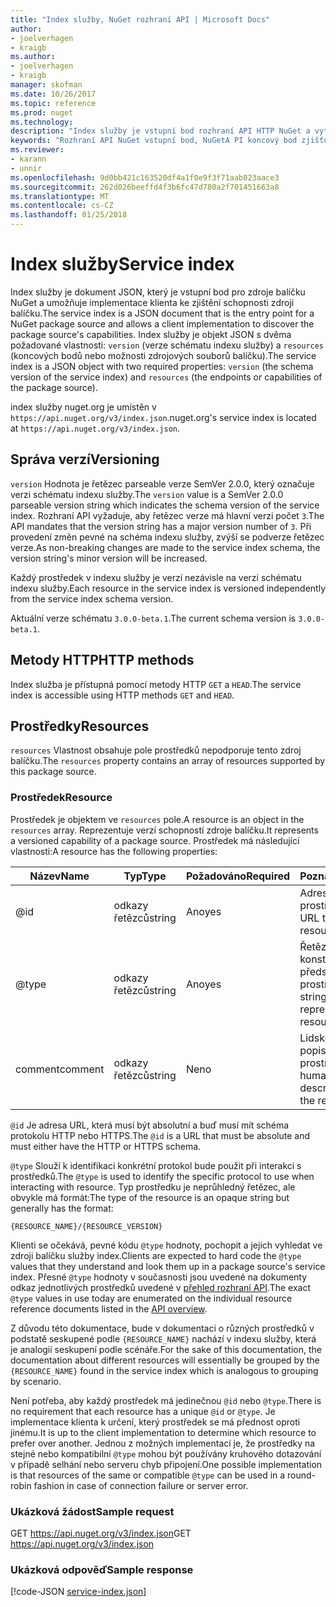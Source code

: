 ```yaml
---
title: "Index služby, NuGet rozhraní API | Microsoft Docs"
author:
- joelverhagen
- kraigb
ms.author:
- joelverhagen
- kraigb
manager: skofman
ms.date: 10/26/2017
ms.topic: reference
ms.prod: nuget
ms.technology: 
description: "Index služby je vstupní bod rozhraní API HTTP NuGet a vytvoří výčet možností serveru."
keywords: "Rozhraní API NuGet vstupní bod, NuGetA PI koncový bod zjišťování"
ms.reviewer:
- karann
- unnir
ms.openlocfilehash: 9d0bb421c163520df4a1f0e9f3f71aab823aace3
ms.sourcegitcommit: 262d026beeffd4f3b6fc47d780a2f701451663a8
ms.translationtype: MT
ms.contentlocale: cs-CZ
ms.lasthandoff: 01/25/2018
---
```

# <a name="service-index"></a><span data-ttu-id="c906b-104">Index služby</span><span class="sxs-lookup"><span data-stu-id="c906b-104">Service index</span></span>

<span data-ttu-id="c906b-105">Index služby je dokument JSON, který je vstupní bod pro zdroje balíčku NuGet a umožňuje implementace klienta ke zjištění schopnosti zdroji balíčku.</span><span class="sxs-lookup"><span data-stu-id="c906b-105">The service index is a JSON document that is the entry point for a NuGet package source and allows a client implementation to discover the package source's capabilities.</span></span> <span data-ttu-id="c906b-106">Index služby je objekt JSON s dvěma požadované vlastnosti: `version` (verze schématu indexu služby) a `resources` (koncových bodů nebo možnosti zdrojových souborů balíčku).</span><span class="sxs-lookup"><span data-stu-id="c906b-106">The service index is a JSON object with two required properties: `version` (the schema version of the service index) and `resources`  (the endpoints or capabilities of the package source).</span></span>

<span data-ttu-id="c906b-107">index služby nuget.org je umístěn v `https://api.nuget.org/v3/index.json`.</span><span class="sxs-lookup"><span data-stu-id="c906b-107">nuget.org's service index is located at `https://api.nuget.org/v3/index.json`.</span></span>

## <a name="versioning"></a><span data-ttu-id="c906b-108">Správa verzí</span><span class="sxs-lookup"><span data-stu-id="c906b-108">Versioning</span></span>

<span data-ttu-id="c906b-109">`version` Hodnota je řetězec parseable verze SemVer 2.0.0, který označuje verzi schématu indexu služby.</span><span class="sxs-lookup"><span data-stu-id="c906b-109">The `version` value is a SemVer 2.0.0 parseable version string which indicates the schema version of the service index.</span></span>
<span data-ttu-id="c906b-110">Rozhraní API vyžaduje, aby řetězec verze má hlavní verzi počet `3`.</span><span class="sxs-lookup"><span data-stu-id="c906b-110">The API mandates that the version string has a major version number of `3`.</span></span> <span data-ttu-id="c906b-111">Při provedení změn pevné na schéma indexu služby, zvýší se podverze řetězec verze.</span><span class="sxs-lookup"><span data-stu-id="c906b-111">As non-breaking changes are made to the service index schema, the version string's minor version will be increased.</span></span>

<span data-ttu-id="c906b-112">Každý prostředek v indexu služby je verzí nezávisle na verzi schématu indexu služby.</span><span class="sxs-lookup"><span data-stu-id="c906b-112">Each resource in the service index is versioned independently from the service index schema version.</span></span>

<span data-ttu-id="c906b-113">Aktuální verze schématu `3.0.0-beta.1`.</span><span class="sxs-lookup"><span data-stu-id="c906b-113">The current schema version is `3.0.0-beta.1`.</span></span>

## <a name="http-methods"></a><span data-ttu-id="c906b-114">Metody HTTP</span><span class="sxs-lookup"><span data-stu-id="c906b-114">HTTP methods</span></span>

<span data-ttu-id="c906b-115">Index služba je přístupná pomocí metody HTTP `GET` a `HEAD`.</span><span class="sxs-lookup"><span data-stu-id="c906b-115">The service index is accessible using HTTP methods `GET` and `HEAD`.</span></span>

## <a name="resources"></a><span data-ttu-id="c906b-116">Prostředky</span><span class="sxs-lookup"><span data-stu-id="c906b-116">Resources</span></span>

<span data-ttu-id="c906b-117">`resources` Vlastnost obsahuje pole prostředků nepodporuje tento zdroj balíčku.</span><span class="sxs-lookup"><span data-stu-id="c906b-117">The `resources` property contains an array of resources supported by this package source.</span></span>

### <a name="resource"></a><span data-ttu-id="c906b-118">Prostředek</span><span class="sxs-lookup"><span data-stu-id="c906b-118">Resource</span></span>

<span data-ttu-id="c906b-119">Prostředek je objektem ve `resources` pole.</span><span class="sxs-lookup"><span data-stu-id="c906b-119">A resource is an object in the `resources` array.</span></span> <span data-ttu-id="c906b-120">Reprezentuje verzí schopností zdroje balíčku.</span><span class="sxs-lookup"><span data-stu-id="c906b-120">It represents a versioned capability of a package source.</span></span> <span data-ttu-id="c906b-121">Prostředek má následující vlastnosti:</span><span class="sxs-lookup"><span data-stu-id="c906b-121">A resource has the following properties:</span></span>

<span data-ttu-id="c906b-122">Název</span><span class="sxs-lookup"><span data-stu-id="c906b-122">Name</span></span>          | <span data-ttu-id="c906b-123">Typ</span><span class="sxs-lookup"><span data-stu-id="c906b-123">Type</span></span>   | <span data-ttu-id="c906b-124">Požadováno</span><span class="sxs-lookup"><span data-stu-id="c906b-124">Required</span></span> | <span data-ttu-id="c906b-125">Poznámky</span><span class="sxs-lookup"><span data-stu-id="c906b-125">Notes</span></span>
------------- | ------ | -------- | -----
@id           | <span data-ttu-id="c906b-126">odkazy řetězců</span><span class="sxs-lookup"><span data-stu-id="c906b-126">string</span></span> | <span data-ttu-id="c906b-127">Ano</span><span class="sxs-lookup"><span data-stu-id="c906b-127">yes</span></span>      | <span data-ttu-id="c906b-128">Adresa URL prostředku</span><span class="sxs-lookup"><span data-stu-id="c906b-128">The URL to the resource</span></span>
@type         | <span data-ttu-id="c906b-129">odkazy řetězců</span><span class="sxs-lookup"><span data-stu-id="c906b-129">string</span></span> | <span data-ttu-id="c906b-130">Ano</span><span class="sxs-lookup"><span data-stu-id="c906b-130">yes</span></span>      | <span data-ttu-id="c906b-131">Řetězcová konstanta představující typ prostředku</span><span class="sxs-lookup"><span data-stu-id="c906b-131">A string constant representing the resource type</span></span>
<span data-ttu-id="c906b-132">comment</span><span class="sxs-lookup"><span data-stu-id="c906b-132">comment</span></span>       | <span data-ttu-id="c906b-133">odkazy řetězců</span><span class="sxs-lookup"><span data-stu-id="c906b-133">string</span></span> | <span data-ttu-id="c906b-134">Ne</span><span class="sxs-lookup"><span data-stu-id="c906b-134">no</span></span>       | <span data-ttu-id="c906b-135">Lidské čitelný popis prostředku</span><span class="sxs-lookup"><span data-stu-id="c906b-135">A human readable description of the resource</span></span>

<span data-ttu-id="c906b-136">`@id` Je adresa URL, která musí být absolutní a buď musí mít schéma protokolu HTTP nebo HTTPS.</span><span class="sxs-lookup"><span data-stu-id="c906b-136">The `@id` is a URL that must be absolute and must either have the HTTP or HTTPS schema.</span></span>

<span data-ttu-id="c906b-137">`@type` Slouží k identifikaci konkrétní protokol bude použit při interakci s prostředků.</span><span class="sxs-lookup"><span data-stu-id="c906b-137">The `@type` is used to identify the specific protocol to use when interacting with resource.</span></span> <span data-ttu-id="c906b-138">Typ prostředku je neprůhledný řetězec, ale obvykle má formát:</span><span class="sxs-lookup"><span data-stu-id="c906b-138">The type of the resource is an opaque string but generally has the format:</span></span>

    {RESOURCE_NAME}/{RESOURCE_VERSION}

<span data-ttu-id="c906b-139">Klienti se očekává, pevné kódu `@type` hodnoty, pochopit a jejich vyhledat ve zdroji balíčku služby index.</span><span class="sxs-lookup"><span data-stu-id="c906b-139">Clients are expected to hard code the `@type` values that they understand and look them up in a package source's service index.</span></span> <span data-ttu-id="c906b-140">Přesné `@type` hodnoty v současnosti jsou uvedené na dokumenty odkaz jednotlivých prostředků uvedené v [přehled rozhraní API](overview.md#resources-and-schema).</span><span class="sxs-lookup"><span data-stu-id="c906b-140">The exact `@type` values in use today are enumerated on the individual resource reference documents listed in the [API overview](overview.md#resources-and-schema).</span></span>

<span data-ttu-id="c906b-141">Z důvodu této dokumentace, bude v dokumentaci o různých prostředků v podstatě seskupené podle `{RESOURCE_NAME}` nachází v indexu služby, která je analogií seskupení podle scénáře.</span><span class="sxs-lookup"><span data-stu-id="c906b-141">For the sake of this documentation, the documentation about different resources will essentially be grouped by the `{RESOURCE_NAME}` found in the service index which is analogous to grouping by scenario.</span></span> 

<span data-ttu-id="c906b-142">Není potřeba, aby každý prostředek má jedinečnou `@id` nebo `@type`.</span><span class="sxs-lookup"><span data-stu-id="c906b-142">There is no requirement that each resource has a unique `@id` or `@type`.</span></span> <span data-ttu-id="c906b-143">Je implementace klienta k určení, který prostředek se má přednost oproti jinému.</span><span class="sxs-lookup"><span data-stu-id="c906b-143">It is up to the client implementation to determine which resource to prefer over another.</span></span> <span data-ttu-id="c906b-144">Jednou z možných implementací je, že prostředky na stejné nebo kompatibilní `@type` mohou být používány kruhového dotazování v případě selhání nebo serveru chyb připojení.</span><span class="sxs-lookup"><span data-stu-id="c906b-144">One possible implementation is that resources of the same or compatible `@type` can be used in a round-robin fashion in case of connection failure or server error.</span></span>

### <a name="sample-request"></a><span data-ttu-id="c906b-145">Ukázková žádost</span><span class="sxs-lookup"><span data-stu-id="c906b-145">Sample request</span></span>

<span data-ttu-id="c906b-146">GET https://api.nuget.org/v3/index.json</span><span class="sxs-lookup"><span data-stu-id="c906b-146">GET https://api.nuget.org/v3/index.json</span></span>

### <a name="sample-response"></a><span data-ttu-id="c906b-147">Ukázková odpověď</span><span class="sxs-lookup"><span data-stu-id="c906b-147">Sample response</span></span>

[!code-JSON [service-index.json](./_data/service-index.json)]
